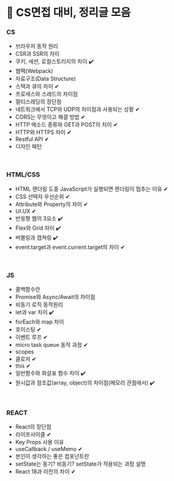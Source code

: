 # 🥜 CS면접 대비, 정리글 모음

### CS

- 브라우저 동작 원리
- CSR과 SSR의 차이
- 쿠키, 세션, 로컬스토리지의 차이 ✔️
- 웹팩(Webpack)
- 자료구조(Data Structure)
- 스택과 큐의 차이 ✔
- 프로세스와 스레드의 차이점
- 멀티스레딩의 장단점
- 네트워크에서 TCP와 UDP의 차이점과 사용되는 상황 ✔
- CORS는 무엇이고 해결 방법 ✔
- HTTP 메소드 종류와 GET과 POST의 차이 ✔
- HTTP와 HTTPS 차이 ✔
- Restful API ✔
- 디자인 패턴

<br />

### HTML/CSS

- HTML 렌더링 도중 JavaScript가 실행되면 렌더링이 멈추는 이유 ✔
- CSS 선택자 우선순위 ✔
- Attribute와 Property의 차이 ✔
- UI.UX ✔
- 반응형 웹의 3요소 ✔️
- Flex와 Grid 차이 ✔️
- 버블링과 캡쳐링 ✔️
- event.target과 event.current.target의 차이 ✔

<br />

### JS

- 콜백함수란
- Promise와 Async/Await의 차이점
- 비동기 로직 동작원리
- let과 var 차이 ✔️
- forEach와 map 차이
- 호이스팅 ✔
- 이벤트 루프 ✔
- micro task queue 동작 과정 ✔
- scopes
- 클로저 ✔
- this ✔
- 일반함수와 화살표 함수 차이 ✔️
- 원시값과 참조값(array, object)의 차이점(메모리 관점에서) ✔️

<br />

### REACT

- React의 장단점
- 라이프사이클 ✔
- Key Props 사용 이유
- useCallback / useMemo ✔
- 본인이 생각하는 좋은 컴포넌트란
- setState는 동기? 비동기? setState가 적용되는 과정 설명
- React 18과 이전의 차이 ✔

<br />
